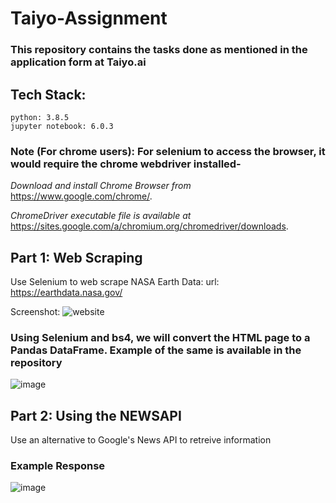 # Taiyo-Assignment


### This repository contains the tasks done as mentioned in the application form at Taiyo.ai


## Tech Stack:
```
python: 3.8.5
jupyter notebook: 6.0.3
```
### Note (For chrome users): For selenium to access the browser, it would require the chrome webdriver installed- 
_Download and install Chrome Browser from_ https://www.google.com/chrome/.

_ChromeDriver executable file is available at_ https://sites.google.com/a/chromium.org/chromedriver/downloads.


## Part 1: Web Scraping

Use Selenium to web scrape NASA Earth Data: url: https://earthdata.nasa.gov/

Screenshot:
![website](https://user-images.githubusercontent.com/56297484/114754472-3d97ea80-9d76-11eb-8ce6-74dff57b99cf.png)


### Using Selenium and bs4, we will convert the HTML page to a Pandas DataFrame. Example of the same is available in the repository
![image](https://user-images.githubusercontent.com/56297484/114755127-f100df00-9d76-11eb-835e-b15379ef7450.png)

## Part 2: Using the NEWSAPI

Use an alternative to Google's News API to retreive information

### Example Response
![image](https://user-images.githubusercontent.com/56297484/114755515-594fc080-9d77-11eb-9b7c-4bcd76f6fec0.png)
